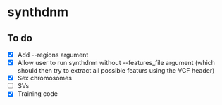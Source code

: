 # synthdnm
## To do
- [x] Add --regions argument
- [x] Allow user to run synthdnm without --features_file argument (which should then try to extract all possible featurs using the VCF header)
- [x] Sex chromosomes
- [ ] SVs
- [x] Training code
